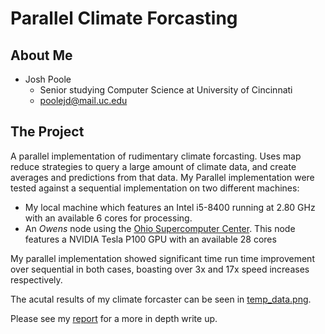 # Parallel Climate Forcasting

## About Me

- Josh Poole
    - Senior studying Computer Science at University of Cincinnati
    - [poolejd@mail.uc.edu](mailto:poolejd@mail.uc.edu)

## The Project

A parallel implementation of rudimentary climate forcasting. Uses map reduce strategies to query a large amount of climate data, and create averages and predictions from that data. My Parallel implementation were tested against a sequential implementation on two different machines:

- My local machine which features an Intel i5-8400 running at 2.80 GHz with an available 6 cores for processing. 
- An *Owens* node using the [Ohio Supercomputer Center](https://www.osc.edu/). This node features a NVIDIA Tesla P100 GPU with an available 28 cores

My parallel implementation showed significant time run time improvement over sequential in both cases, boasting over 3x and 17x speed increases respectively.

The acutal results of my climate forcaster can be seen in [temp_data.png](temp_data.png).

Please see my [report](report/Final_Project_Report.pdf) for a more in depth write up.
